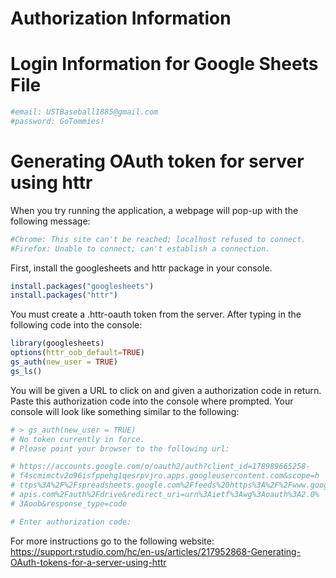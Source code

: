 Authorization Information
================

# Login Information for Google Sheets File

``` r
#email: USTBaseball1885@gmail.com
#password: GoTommies!
```

# Generating OAuth token for server using httr

When you try running the application, a webpage will pop-up with the
following message:

``` r
#Chrome: This site can't be reached; localhost refused to connect.
#Firefox: Unable to connect; can't establish a connection.
```

First, install the googlesheets and httr package in your console.

``` r
install.packages("googlesheets")
install.packages("httr")
```

You must create a .httr-oauth token from the server. After typing in the
following code into the console:

``` r
library(googlesheets) 
options(httr_oob_default=TRUE) 
gs_auth(new_user = TRUE) 
gs_ls()
```

You will be given a URL to click on and given a authorization code in
return. Paste this authorization code into the console where prompted.
Your console will look like something similar to the following:

``` r
# > gs_auth(new_user = TRUE)
# No token currently in force.
# Please point your browser to the following url: 

# https://accounts.google.com/o/oauth2/auth?client_id=178989665258-
# f4scmimctv2o96isfppehg1qesrpvjro.apps.googleusercontent.com&scope=h
# ttps%3A%2F%2Fspreadsheets.google.com%2Ffeeds%20https%3A%2F%2Fwww.google
# apis.com%2Fauth%2Fdrive&redirect_uri=urn%3Aietf%3Awg%3Aoauth%3A2.0%
# 3Aoob&response_type=code

# Enter authorization code:
```

For more instructions go to the following website:
<https://support.rstudio.com/hc/en-us/articles/217952868-Generating-OAuth-tokens-for-a-server-using-httr>
